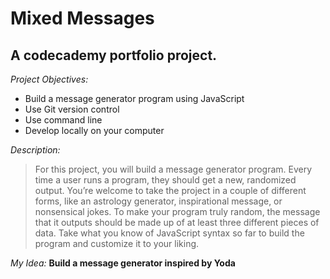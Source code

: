 # Mixed Messages
## A codecademy portfolio project.

*Project Objectives:*

+ Build a message generator program using JavaScript
+ Use Git version control
+ Use command line
+ Develop locally on your computer

*Description:*
> For this project, you will build a message generator program. Every time a user runs a program, they should get a new, randomized output. You’re welcome to take the project in a couple of different forms, like an astrology generator, inspirational message, or nonsensical jokes. To make your program truly random, the message that it outputs should be made up of at least three different pieces of data. Take what you know of JavaScript syntax so far to build the program and customize it to your liking.

*My Idea:*
**Build a message generator inspired by Yoda**